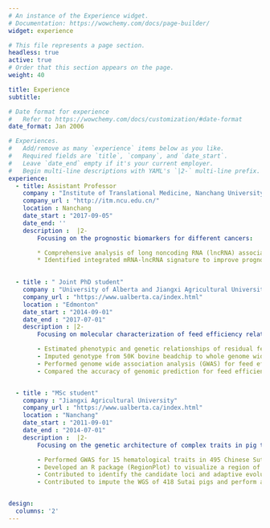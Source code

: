 ```yaml
---
# An instance of the Experience widget.
# Documentation: https://wowchemy.com/docs/page-builder/
widget: experience

# This file represents a page section.
headless: true
active: true
# Order that this section appears on the page.
weight: 40

title: Experience
subtitle:

# Date format for experience
#   Refer to https://wowchemy.com/docs/customization/#date-format
date_format: Jan 2006

# Experiences.
#   Add/remove as many `experience` items below as you like.
#   Required fields are `title`, `company`, and `date_start`.
#   Leave `date_end` empty if it's your current employer.
#   Begin multi-line descriptions with YAML's `|2-` multi-line prefix.
experience: 
  - title: Assistant Professor
    company : "Institute of Translational Medicine, Nanchang University"
    company_url : "http://itm.ncu.edu.cn/"
    location : Nanchang
    date_start : "2017-09-05"
    date_end: ''
    description :  |2-
        Focusing on the prognostic biomarkers for different cancers:

        * Comprehensive analysis of long noncoding RNA (lncRNA) associated competing endogenous RNA network in Wilms’ tumor 
        * Identified integrated mRNA-lncRNA signature to improve prognosis prediction of Cholangiocarcinoma 

        
  - title : " Joint PhD student"
    company : "University of Alberta and Jiangxi Agricultural University"
    company_url : "https://www.ualberta.ca/index.html"
    location : "Edmonton"
    date_start : "2014-09-01"
    date_end : "2017-07-01"
    description : |2-
        Focusing on molecular characterization of feed efficiency related traits in beef cattle through whole genome-wide sequencing (WGS) data analyses:

        - Estimated phenotypic and genetic relationships of residual feed intake measures and their component traits with fatty acid composition in subcutaneous adipose of beef cattle
        - Imputed genotype from 50K bovine beadchip to whole genome wide sequence using FImpute, Beagle and Impute2 software
        - Performed genome wide association analysis (GWAS) for feed efficient and carcass traits in Canadian beef cattle by GCTA software 
        - Compared the accuracy of genomic prediction for feed efficiency and carcass merit traits in within and across beef cattle using GBLUP, BayesB, BayesR and BayesRC. 


  - title : "MSc student"
    company : "Jiangxi Agricultural University"
    company_url : "https://www.ualberta.ca/index.html"
    location : "Nanchang"
    date_start : "2011-09-01"
    date_end : "2014-07-01"
    description :  |2-
        Focusing on the genetic architecture of complex traits in pig through WGS data analyses :

        - Performed GWAS for 15 hematological traits in 495 Chinese Sutai pigs 
        - Developed an R package (RegionPlot) to visualize a region of genome wide associate study results
        - Contributed to identify the candidate loci and adaptive evolutionary history of European pigs and Chinese Tibetan boars by WGS 
        - Contributed to impute the WGS of 418 Sutai pigs and perform association tests to detected the missing QTL for lumbar number


design:
  columns: '2'
---
```

